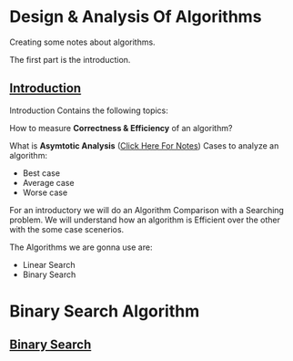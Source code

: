 # Design & Analysis Of Algorithms
Creating some notes about algorithms.

The first part is the introduction.

## [Introduction](https://github.com/Habib0308/Design-Analysis-Of-Algorithms/blob/master/Notes/Introduction.md)

Introduction Contains the following topics:

How to measure **Correctness & Efficiency** of an algorithm?

What is **Asymtotic Analysis** ([Click Here For Notes](https://github.com/Habib0308/Design-Analysis-Of-Algorithms/blob/master/Notes/Asymtotic%20Analysis.md))
Cases to analyze an algorithm:

* Best case
* Average case
* Worse case

For an introductory we will do an Algorithm Comparison with a Searching problem. We will understand how an algorithm is Efficient over the other with the some case scenerios.

The Algorithms we are gonna use are:
* Linear Search
* Binary Search


# Binary Search Algorithm
## [Binary Search](https://github.com/Habib0308/Design-Analysis-Of-Algorithms/blob/master/Algorithms%20in%20Python/Binary%20Search.md)

